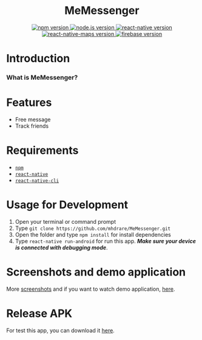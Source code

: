 <h1 align="center">MeMessenger</h1>

<div align="center">
  <a href="#">
    <img src="https://img.shields.io/badge/npm-6.9.2-brightgreen.svg?style=flat-square" alt="npm version">
  </a>
  <a href="#">
    <img src="https://img.shields.io/badge/node.js-10.15.2-blue.svg?style=flat-square" alt="node.js version">
  </a>
  <a href="#">
    <img src="https://img.shields.io/badge/react--native-0.59.9-green.svg?style=flat-square" alt="react-native version">
  </a>
  <a href="#">
    <img src="https://img.shields.io/badge/react--native--maps-0.25.0-informational.svg?style=flat-square" alt="react-native-maps version">
  </a>
  <a href="#">
    <img src="https://img.shields.io/badge/firebase-6.3.0-orange.svg?style=flat-square" alt="firebase version">
  </a>
</div>

Introduction
=======
### What is MeMessenger?


Features
=======
* Free message
* Track friends

Requirements
=======
* [`npm`](https://www.npmjs.com/get-npm)
* [`react-native`](https://facebook.github.io/react-native/docs/getting-started)
* [`react-native-cli`](https://facebook.github.io/react-native/docs/getting-started)

Usage for Development
=======
1. Open your terminal or command prompt
2. Type `git clone https://github.com/mhdrare/MeMessenger.git`
3. Open the folder and type `npm install` for install dependencies
4. Type `react-native run-android` for run this app. ***Make sure your device is connected with debugging mode***.

Screenshots and demo application
=======
<div align="center">

</div>

More [screenshots](https://github.com/mhdrare/MeMessenger/blob/master/SCREENSHOTS.md) and if you want to watch demo application, [here](https://github.com/mhdrare/MeMessenger/blob/master/DEMO.md).

Release APK
=======
For test this app, you can download it [here]().

